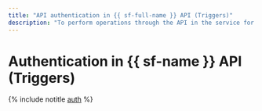 ```yaml
---
title: "API authentication in {{ sf-full-name }} API (Triggers)"
description: "To perform operations through the API in the service for launching applications without creating virtual machines - {{ sf-full-name }}, you need to obtain an IAM token for your account. The instruction describes the authentication process in the API for launching triggers."
---
```


# Authentication in {{ sf-name }} API (Triggers)

{% include notitle [auth](../../../_includes/authentication.md) %}
